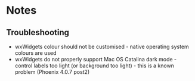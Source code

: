 # Notes

## Troubleshooting
* wxWidgets colour should not be customised - native operating system colours are used
* wxWidgets do not properly support Mac OS Catalina dark mode - control labels too light (or background too light) - this is a known problem (Phoenix 4.0.7 post2)